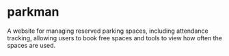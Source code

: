 # parkman
A website for managing reserved parking spaces, including attendance tracking, allowing users to book free spaces and tools to view how often the spaces are used.
